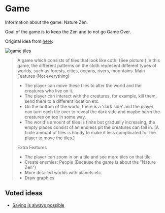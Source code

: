 # Game

Information about the game: Nature Zen.

Goal of the game is to keep the Zen and to not go Game Over.

Original idea from [here](https://github.com/richelbilderbeek/djog_unos_2018/issues/2#issuecomment-420010313):

![game tiles](game.jpg)

> A game which consists of tiles that look like coth. (See picture.)
> In this game, the different patterns on the cloth represent different types of worlds, such as forests, cities, oceans, rivers, mountains.
> Main Features (Not everything)
> 
> * The player can move these tiles to alter the world and the creatures who live on it.
> * The player can interact with the creatures, for example, kill them, send them to a different location etc.
> * On the bottom of the world, there is a 'dark side' and the player can turn each tile over to reveal the dark side and maybe harm the creatures on top in some way.
> * The world's amount of tiles is finite but gradually increasing, the empty places consist of an endless pit the creatures can fall in. (A finite amount of tiles is handy to make it less complicated for the player to move the tiles.)
> 
> Extra Features
> 
> * The player can zoom in on a tile and see more tiles on that tile
> * Create enemies: People (Because the game is about the "Nature Zen")
> * More detailed worlds with planets etc.
> * Draw graphics

## Voted ideas

 * [Saving is always possible](https://github.com/richelbilderbeek/djog_unos_2018/issues/39#issuecomment-423045153)